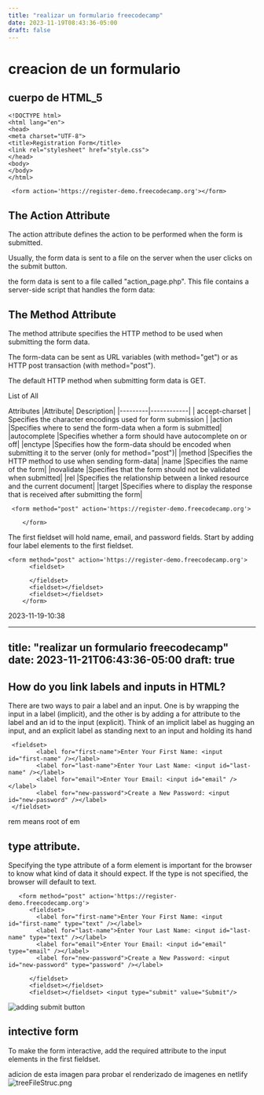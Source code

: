 ```yaml
---
title: "realizar un formulario freecodecamp"
date: 2023-11-19T08:43:36-05:00
draft: false
---
```


# creacion de un formulario
## cuerpo de **HTML_5**

```
<!DOCTYPE html>
<html lang="en">
<head>
<meta charset="UTF-8">
<title>Registration Form</title>
<link rel="stylesheet" href="style.css"> 
</head>
<body>
</body>
</html>
```


```
 <form action='https://register-demo.freecodecamp.org'></form>
```
## The Action Attribute
The action attribute defines the action to be performed when the form is submitted.

Usually, the form data is sent to a file on the server when the user clicks on the submit button.

the form data is sent to a file called "action_page.php". This file contains a server-side script that handles the form data:

## The Method Attribute

The method attribute specifies the HTTP method to be used when submitting the form data.

The form-data can be sent as URL variables (with method="get") or as HTTP post transaction (with method="post").

The default HTTP method when submitting form data is GET. 



List of All <form> Attributes
|Attribute|	Description|
|---------|------------|
| accept-charset	| Specifies the character encodings used for form submission |
|action	|Specifies where to send the form-data when a form is submitted|
|autocomplete	|Specifies whether a form should have autocomplete on or off|
|enctype	|Specifies how the form-data should be encoded when submitting it to the server (only for method="post")|
|method	|Specifies the HTTP method to use when sending form-data|
|name	|Specifies the name of the form|
|novalidate	|Specifies that the form should not be validated when submitted|
|rel	|Specifies the relationship between a linked resource and the current document|
|target	|Specifies where to display the response that is received after submitting the form|

```
 <form method="post" action='https://register-demo.freecodecamp.org'>
    
    </form>
```

The first fieldset will hold name, email, and password fields. Start by adding four label elements to the first fieldset.
```
<form method="post" action='https://register-demo.freecodecamp.org'>
      <fieldset>

      </fieldset>
      <fieldset></fieldset>
      <fieldset></fieldset>
    </form>
```

2023-11-19-10:38

---
title: "realizar un formulario freecodecamp"
date: 2023-11-21T06:43:36-05:00
draft: true
---

## How do you link labels and inputs in HTML?
There are two ways to pair a label and an input. One is by wrapping the input in a label (implicit), and the other is by adding a for attribute to the label and an id to the input (explicit). Think of an implicit label as hugging an input, and an explicit label as standing next to an input and holding its hand

```
 <fieldset>
        <label for="first-name">Enter Your First Name: <input id="first-name" /></label>
        <label for="last-name">Enter Your Last Name: <input id="last-name" /></label>
        <label for="email">Enter Your Email: <input id="email" /></label>
        <label for="new-password">Create a New Password: <input id="new-password" /></label>
 </fieldset>
```

rem means root of em

## type attribute.

Specifying the type attribute of a form element is important for the browser to know what kind of data it should expect. If the type is not specified, the browser will default to text.

```
   <form method="post" action='https://register-demo.freecodecamp.org'>
      <fieldset>
        <label for="first-name">Enter Your First Name: <input id="first-name" type="text" /></label>
        <label for="last-name">Enter Your Last Name: <input id="last-name" type="text" /></label>
        <label for="email">Enter Your Email: <input id="email" type="email" /></label>
        <label for="new-password">Create a New Password: <input id="new-password" type="password" /></label>
       
      </fieldset>
      <fieldset></fieldset>
      <fieldset></fieldset> <input type="submit" value="Submit"/>
```
![adding submit button](img/submitButtom.png)

## intective form
To make the form interactive, add the required attribute to the input elements in the first fieldset.


adicion de esta imagen para probar el renderizado de imagenes en netlify
![treeFileStruc.png](/images/treeFileStruc.png)
